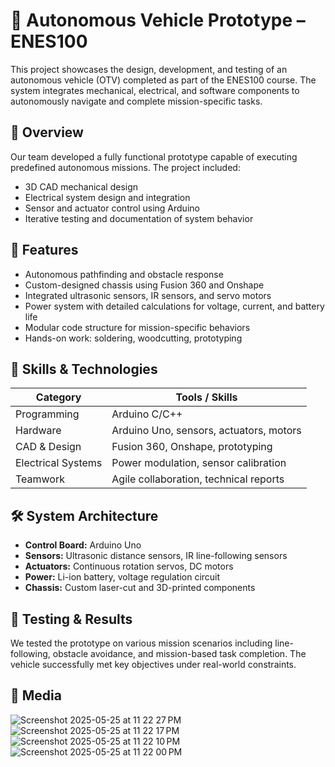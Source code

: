 # 🤖 Autonomous Vehicle Prototype – ENES100

This project showcases the design, development, and testing of an autonomous vehicle (OTV) completed as part of the ENES100 course. The system integrates mechanical, electrical, and software components to autonomously navigate and complete mission-specific tasks.

## 📌 Overview

Our team developed a fully functional prototype capable of executing predefined autonomous missions. The project included:
- 3D CAD mechanical design
- Electrical system design and integration
- Sensor and actuator control using Arduino
- Iterative testing and documentation of system behavior

## 🚗 Features

- Autonomous pathfinding and obstacle response
- Custom-designed chassis using Fusion 360 and Onshape
- Integrated ultrasonic sensors, IR sensors, and servo motors
- Power system with detailed calculations for voltage, current, and battery life
- Modular code structure for mission-specific behaviors
- Hands-on work: soldering, woodcutting, prototyping

## 🧠 Skills & Technologies

| Category           | Tools / Skills                           |
|--------------------|-------------------------------------------|
| Programming        | Arduino C/C++                             |
| Hardware           | Arduino Uno, sensors, actuators, motors  |
| CAD & Design       | Fusion 360, Onshape, prototyping          |
| Electrical Systems | Power modulation, sensor calibration      |
| Teamwork           | Agile collaboration, technical reports    |

## 🛠 System Architecture

- **Control Board:** Arduino Uno
- **Sensors:** Ultrasonic distance sensors, IR line-following sensors
- **Actuators:** Continuous rotation servos, DC motors
- **Power:** Li-ion battery, voltage regulation circuit
- **Chassis:** Custom laser-cut and 3D-printed components

## 🧪 Testing & Results

We tested the prototype on various mission scenarios including line-following, obstacle avoidance, and mission-based task completion. The vehicle successfully met key objectives under real-world constraints.

## 📸 Media

![Screenshot 2025-05-25 at 11 22 27 PM](https://github.com/user-attachments/assets/94af19e3-2d6f-47e3-8c2a-487d271df1b3)
![Screenshot 2025-05-25 at 11 22 17 PM](https://github.com/user-attachments/assets/b8f83e4e-122e-4ce4-874c-495cd4664a3a)
![Screenshot 2025-05-25 at 11 22 10 PM](https://github.com/user-attachments/assets/a0599d4b-27a6-44ae-8aa4-a1d33b29aa5a)
![Screenshot 2025-05-25 at 11 22 00 PM](https://github.com/user-attachments/assets/2b3c6027-34b5-4e3c-9dad-ca55df18f05b)


